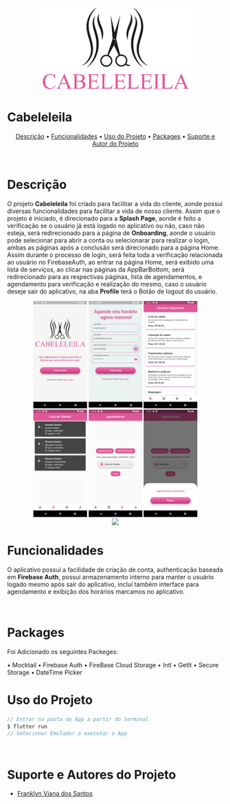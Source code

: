 ﻿<br>
<p align="center"><img src="screenshots/logo_cabeleleila.jpg" height="200"></p>

# Cabeleleila


<p align="center">
 <a href="#description">Descrição</a> •
 <a href="#funcisonalidades">Funcionalidades</a> • 
 <a href="#usodoprojeto">Uso do Projeto</a> • 
 <a href="#pacskages">Packages</a> • 
 <a href="#autor">Suporte e Autor do Projeto</a>
</p><br>

# **Descrição**

<p> O projeto <b>Cabeleleila</b> foi criado para facilitar a vida do cliente, aonde possuí diversas funcionalidades para facilitar a vida de nosso cliente. Assim que o projeto é iniciado, é direcionado para a <b>Splash Page</b>, aonde é feito a verificação se o usuário já está logado no aplicativo ou não, caso não esteja, será redirecionado para a página de <b>Onboarding</b>, aonde o usuário pode selecionar para abrir a conta ou selecionarar para realizar o login, ambas as páginas após a conclusão será direcionado para a página Home. Assim durante o processo de login, será feita toda a verificação relacionada ao usuário no FirebaseAuth, ao entrar na página Home, será exibido uma lista de serviços, ao clicar nas páginas da AppBarBottom, será redirecionado para as respectivas páginas, lista de agendamentos, e agendamento para verificação e realização do mesmo, caso o usuário deseje sair do aplicativo, na aba <b>Profile</b> terá o Botão de logout do usuário.</p>

<p align="center">
<img src="screenshots/print_2.JPG"  width="125">
<img src="screenshots/print_3.JPG"  width="125">
<img src="screenshots/print_4.png"  width="125">
<br>
<img src="screenshots/print_5.png"  width="125">
<img src="screenshots/print_6.png"  width="125">
<img src="screenshots/print_7.png"  width="125">
<br>
<img src="screenshots/project.gif" width="125">
</p>

# **Funcionalidades**

<p> O aplicativo possuí a facilidade de criação de conta, authenticação baseada em <b>Firebase Auth</b>, possui armazenamento interno para manter o usuário logado mesmo após sair do aplicativo, incluí também interface para agendamento e exibição dos horários marcamos no aplicativo. 
</p>
<br>

# **Packages**

<p>Foi Adicionado os seguintes Packeges:</p>
• Mocktail
• Firebase Auth
• FireBase Cloud Storage
• Intl
• GetIt
• Secure Storage
• DateTime Picker

# **Uso do Projeto**

```dart
// Entrar na pasta do App a partir do terminal
$ flutter run
// Selecionar Emulador a executar o App
```

<br>

# **Suporte e Autores do Projeto**

- [Franklyn Viana dos Santos](https://www.linkedin.com/in/franklyn-viana-dos-santos-553314169/)

<br> <br>
